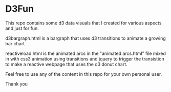 # D3Fun

This repo contains some d3 data visuals that I created for various aspects and just for fun. 

d3bargraph.html is a bargraph that uses d3 transitions to animate a growing bar chart


reactiveload.html is the animated arcs in the "animated arcs.html" file mixed in with css3 animation using transitions and jquery to trigger the transistion to make a reactive webpage that uses the d3 donut chart.

Feel free to use any of the content in this repo for your own personal user.

Thank you
